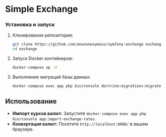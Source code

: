 # Simple Exchange

### Установка и запуск

1. Клонирование репозитория:
    ```bash
    git clone https://github.com/anwsonwsymous/symfony-exchange exchange
    cd exchange
    ```

2. Запуск Docker контейнеров:
    ```bash
    docker-compose up -d
    ```

3. Выполнение миграций базы данных:
    ```bash
    docker-compose exec app php bin/console doctrine:migrations:migrate
    ```

## Использование

- **Импорт курсов валют:** Запустите `docker-compose exec app php bin/console app:import-exchange-rates`.
- **Конвертация валют:** Посетите `http://localhost:8000/` в вашем браузере.
